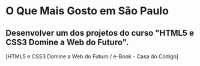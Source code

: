 # O Que Mais Gosto em São Paulo

## Desenvolver um dos projetos do curso "HTML5 e CSS3 Domine a Web do Futuro".
[HTML5 e CSS3 Domine a Web do Futuro / e-Book - Casa do Código]

